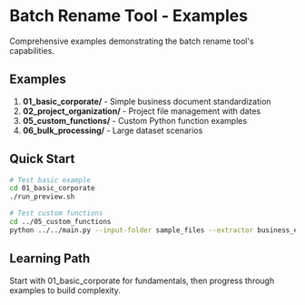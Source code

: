 # Batch Rename Tool - Examples

Comprehensive examples demonstrating the batch rename tool's capabilities.

## Examples

1. **01_basic_corporate/** - Simple business document standardization
2. **02_project_organization/** - Project file management with dates  
3. **05_custom_functions/** - Custom Python function examples
4. **06_bulk_processing/** - Large dataset scenarios

## Quick Start

```bash
# Test basic example
cd 01_basic_corporate
./run_preview.sh

# Test custom functions  
cd ../05_custom_functions
python ../../main.py --input-folder sample_files --extractor business_extractor.py,extract_business_document --template intelligent_template.py,format_business_filename --preview
```

## Learning Path

Start with 01_basic_corporate for fundamentals, then progress through examples to build complexity.
